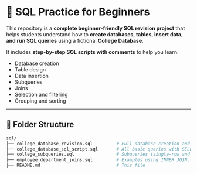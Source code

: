 # 📘 SQL Practice for Beginners

This repository is a **complete beginner-friendly SQL revision project** that helps students understand how to **create databases, tables, insert data, and run SQL queries** using a fictional **College Database**.

It includes **step-by-step SQL scripts with comments** to help you learn:

- Database creation
- Table design
- Data insertion
- Subqueries
- Joins
- Selection and filtering
- Grouping and sorting

---

## 📂 Folder Structure

```bash
sql/
├── college_database_revision.sql         # Full database creation and data insert
├── college_database_sql_script.sql       # All basic queries with SELECT, WHERE, ORDER BY, etc.
├── college_subqueries.sql                # Subqueries (single-row and multi-row)
├── employee_department_joins.sql         # Examples using INNER JOIN, LEFT JOIN, RIGHT JOIN
├── README.md                             # This file
